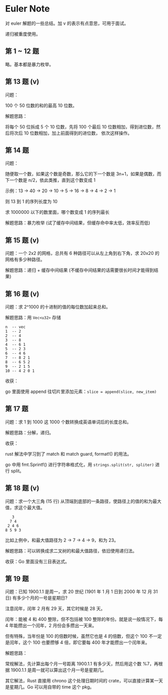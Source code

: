 # Euler Note

对 euler 解题的一些总结。加 v 的表示有点意思，可用于面试。

递归被重度使用。

## 第 1 ~ 12 题

略。基本都是暴力枚举。

## 第 13 题 (v)

问题：

100 个 50 位数的和的最高 10 位数。

解题思路：

将每个 50 位拆成 5 个 10 位数，先将 100 个最后 10 位数相加，得到进位数，然后将次后 10 位数相加，加上前面得到的进位数，
依次这样操作。

## 第 14 题

问题：

随便取一个数，如果这个数是奇数，那么它的下一个数是 3n+1，如果是偶数，而下一个数是 n/2，依此类推，直到这个数变成 1

示例：13 -> 40 -> 20 -> 10 -> 5 -> 16 -> 8 -> 4 -> 2 -> 1

则 13 到 1 的序列长度为 10

求 1000000 以下的数里面，哪个数变成 1 的序列最长

解题思路：暴力枚举 (试了缓存中间结果，但缓存命中率太低，效率反而低)

## 第 15 题 (v)

问题：一个 2x2 的网格，总共有 6 种路径可以从左上角到右下角，求 20x20 的网格有多少种路径。

解题思路：递归 + 缓存中间结果 (不缓存中间结果的话需要很长时间才能得到结果)

## 第 16 题 (v)

问题：求 2^1000 的十进制的值的每位数加起来总和。

解题思路：用 `Vec<u32>` 存储

```
n  -- vec
1  -- 2
2  -- 4
3  -- 8
4  -- 6 1
5  -- 2 3
6  -- 4 6
7  -- 8 2 1
8  -- 6 5 2
9  -- 2 1 5
10 -- 4 2 0 1
```

收获：

go 里面使用 append 往切片里添加元素：`slice = append(slice, new_item)`

## 第 17 题

问题：求 1 到 1000 这 1000 个数转换成英语单词后的长度总和。

解题思路：分解，递归。

收获：

rust 解法中学习到了 match 和 match guard, format!() 的用法。

go 中用 fmt.Sprintf() 进行字符串格式化，用 `strings.split(str, spliter)` 进行 split。

## 第 18 题 (v)

问题：求一个大三角 (15 行) 从顶端到底部的一条路径，使路径上的值的和为最大值，求这个最大值。

```
   3
  7 4
 2 4 6
8 5 9 3
```

比如上例中，和最大值路径为 2 -> 7 -> 4 -> 9，和为 23。

解题思路：可以转换成求二叉树的和最大值路径，依旧使用递归法。

收获：Go 里面没有三目表达式。

## 第 19 题

问题：已知 1900.1.1 是周一，求 20 世纪 (1901 年 1 月 1 日到 2000 年 12 月 31 日) 有多少个月的一号是星期日?

注意闰年，闰年 2 月有 29 天，其它时候是 28 天。

闰年：能被 4 和 400 整除，但不包括被 100 整除的年份。就是说一般情况下，每 4 年能攒出一个闰年，2 月份会多攒出一天来。

但有特殊，当年份是 100 的倍数时候，虽然它也是 4 的倍数，但这个 100 不一定是闰年，这个 100 也要攒够 4 倍，即它要每 400 年才能攒出一个闰年来。

解题思路：

常规解法，先计算出每个月一号距离 1900.1.1 有多少天，然后用这个数 %7，再根据 1900.1.1 是周一就可以算出这个月一号是星期几。

其它解法，Rust 直接用 chrono 这个处理日期时间的 crate，可以直接计算某一天是星期几。Go 可以用自带的 time 这个 pkg。
